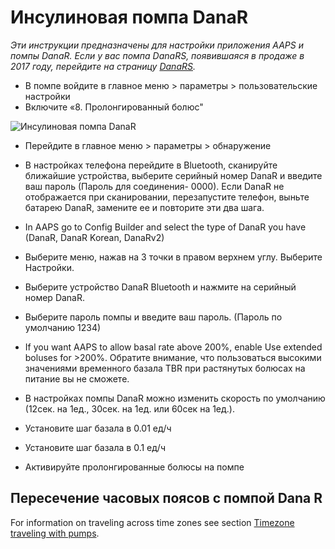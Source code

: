 # Инсулиновая помпа DanaR

*Эти инструкции предназначены для настройки приложения AAPS и помпы DanaR. Если у вас помпа DanaRS, появившаяся в продаже в 2017 году, перейдите на страницу [DanaRS](./DanaRS-Insulin-Pump).*

* В помпе войдите в главное меню > параметры > пользовательские настройки
* Включите «8. Пролонгированный болюс"

![Инсулиновая помпа DanaR](../images/danar1.png)

* Перейдите в главное меню > параметры > обнаружение
* В настройках телефона перейдите в Bluetooth, сканируйте ближайшие устройства, выберите серийный номер DanaR и введите ваш пароль (Пароль для соединения- 0000). Если DanaR не отображается при сканировании, перезапустите телефон, выньте батарею DanaR, замените ее и повторите эти два шага.

* In AAPS go to Config Builder and select the type of DanaR you have (DanaR, DanaR Korean, DanaRv2)

* Выберите меню, нажав на 3 точки в правом верхнем углу. Выберите Настройки.
* Выберите устройство DanaR Bluetooth и нажмите на серийный номер DanaR.
* Выберите пароль помпы и введите ваш пароль. (Пароль по умолчанию 1234)
* If you want AAPS to allow basal rate above 200%, enable Use extended boluses for >200%. Обратите внимание, что пользоваться высокими значениями временного базала TBR при растянутых болюсах на питание вы не сможете.
* В настройках помпы DanaR можно изменить скорость по умолчанию (12сек. на 1ед., 30сек. на 1ед. или 60сек на 1ед.).
* Установите шаг базала в 0.01 ед/ч
* Установите шаг базала в 0.1 ед/ч
* Активируйте пролонгированные болюсы на помпе

## Пересечение часовых поясов с помпой Dana R

For information on traveling across time zones see section [Timezone traveling with pumps](Timezone-traveling-danarv2-danars).